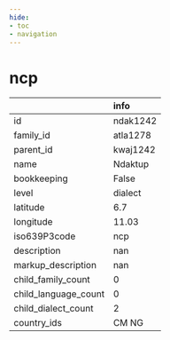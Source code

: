 ```yaml
---
hide:
- toc
- navigation
---
```

# ncp
|                      | info     |
|:---------------------|:---------|
| id                   | ndak1242 |
| family_id            | atla1278 |
| parent_id            | kwaj1242 |
| name                 | Ndaktup  |
| bookkeeping          | False    |
| level                | dialect  |
| latitude             | 6.7      |
| longitude            | 11.03    |
| iso639P3code         | ncp      |
| description          | nan      |
| markup_description   | nan      |
| child_family_count   | 0        |
| child_language_count | 0        |
| child_dialect_count  | 2        |
| country_ids          | CM NG    |